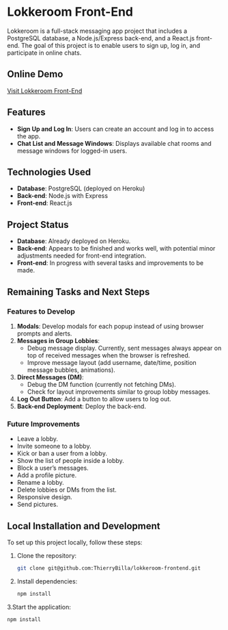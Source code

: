 # Lokkeroom Front-End

Lokkeroom is a full-stack messaging app project that includes a PostgreSQL database, a Node.js/Express back-end, and a React.js front-end. The goal of this project is to enable users to sign up, log in, and participate in online chats.

## Online Demo

[Visit Lokkeroom Front-End](https://lokkeroom-frontend-24fab992f120.herokuapp.com/)

## Features

- **Sign Up and Log In**: Users can create an account and log in to access the app.
- **Chat List and Message Windows**: Displays available chat rooms and message windows for logged-in users.

## Technologies Used

- **Database**: PostgreSQL (deployed on Heroku)
- **Back-end**: Node.js with Express
- **Front-end**: React.js

## Project Status

- **Database**: Already deployed on Heroku.
- **Back-end**: Appears to be finished and works well, with potential minor adjustments needed for front-end integration.
- **Front-end**: In progress with several tasks and improvements to be made.

## Remaining Tasks and Next Steps

### Features to Develop
1. **Modals**: Develop modals for each popup instead of using browser prompts and alerts.
2. **Messages in Group Lobbies**:
   - Debug message display. Currently, sent messages always appear on top of received messages when the browser is refreshed.
   - Improve message layout (add username, date/time, position message bubbles, animations).
3. **Direct Messages (DM)**:
   - Debug the DM function (currently not fetching DMs).
   - Check for layout improvements similar to group lobby messages.
4. **Log Out Button**: Add a button to allow users to log out.
5. **Back-end Deployment**: Deploy the back-end.

### Future Improvements
- Leave a lobby.
- Invite someone to a lobby.
- Kick or ban a user from a lobby.
- Show the list of people inside a lobby.
- Block a user’s messages.
- Add a profile picture.
- Rename a lobby.
- Delete lobbies or DMs from the list.
- Responsive design.
- Send pictures.

## Local Installation and Development

To set up this project locally, follow these steps:

1. Clone the repository:
   ```bash
   git clone git@github.com:ThierryBilla/lokkeroom-frontend.git

2. Install dependencies:
   ```bash
   npm install

3.Start the application:
   ```bash
   npm install



